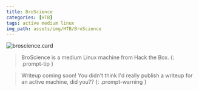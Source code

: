 ```yaml
---
title: BroScience
categories: [HTB]
tags: active medium linux
img_path: assets/img/HTB/BroScience
---
```


![broscience.card](BroScience.png)

> BroScience is a medium Linux machine from Hack the Box. 
{: .prompt-tip }

> Writeup coming soon! You didn't think I'd really publish a writeup for an active machine, did you??
{: .prompt-warning }